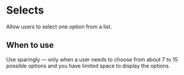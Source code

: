 # Selects

Allow users to select one option from a list.

## When to use

Use sparingly — only when a user needs to choose from about 7 to 15 possible
options and you have limited space to display the options.
